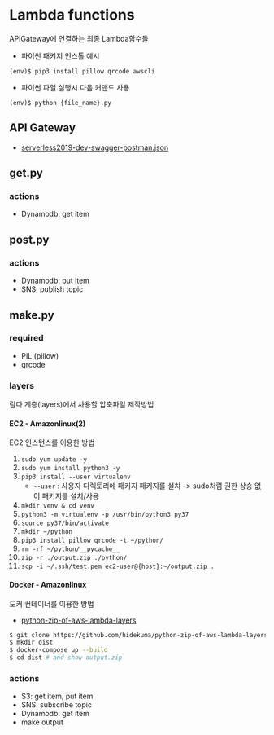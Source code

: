 # Lambda functions
APIGateway에 연결하는 최종 Lambda함수들
- 파이썬 패키지 인스톨 예시
```
(env)$ pip3 install pillow qrcode awscli
```
- 파이썬 파일 실행시 다음 커맨드 사용
```
(env)$ python {file_name}.py
```

## API Gateway
- [serverless2019-dev-swagger-postman.json](./serverless2019-dev-swagger-postman.json)

## get.py
### actions
- Dynamodb: get item

## post.py
### actions
- Dynamodb: put item
- SNS: publish topic

## make.py
### required
- PIL (pillow)
- qrcode

### layers
람다 계층(layers)에서 사용할 압축파일 제작방법

#### EC2 - Amazonlinux(2)
EC2 인스턴스를 이용한 방법
1. `sudo yum update -y`
2. `sudo yum install python3 -y`
3. `pip3 install --user virtualenv`
    - `--user` : 사용자 디렉토리에 패키지 패키지를 설치 -> sudo처럼 권한 상승 없이 패키지를 설치/사용
4. `mkdir venv & cd venv`
5. `python3 -m virtualenv -p /usr/bin/python3 py37`
6. `source py37/bin/activate`
7. `mkdir ~/python`
8. `pip3 install pillow qrcode -t ~/python/`
9. `rm -rf ~/python/__pycache__`
10. `zip -r ./output.zip ./python/`
11. `scp -i ~/.ssh/test.pem ec2-user@{host}:~/output.zip .`

#### Docker - Amazonlinux
도커 컨테이너를 이용한 방법
- [python-zip-of-aws-lambda-layers](https://github.com/hidekuma/python-zip-of-aws-lambda-layers)
```bash
$ git clone https://github.com/hidekuma/python-zip-of-aws-lambda-layers.git
$ mkdir dist
$ docker-compose up --build
$ cd dist # and show output.zip
```
### actions
- S3: get item, put item
- SNS: subscribe topic
- Dynamodb: get item
- make output
